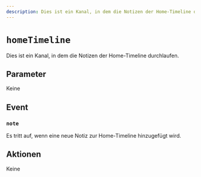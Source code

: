 ```yaml
---
description: Dies ist ein Kanal, in dem die Notizen der Home-Timeline durchlaufen.
---
```


# `homeTimeline`

Dies ist ein Kanal, in dem die Notizen der Home-Timeline durchlaufen.

## Parameter

Keine

## Event

### `note`

<MkSchemaViewer :schema="{
 $ref: 'misskey://Note'
}"/>

Es tritt auf, wenn eine neue Notiz zur Home-Timeline hinzugefügt wird.

## Aktionen

Keine
